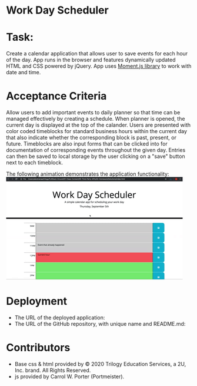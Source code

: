 # Work Day Scheduler

# Task:
Create a calendar application that allows user to save events for each hour of the day. App runs in the browser and features dynamically updated HTML and CSS powered by jQuery. App uses [Moment.js library](https://momentjs.com/) to work with date and time.

# Acceptance Criteria
Allow users to add important events to daily planner so that time can be managed effectively by creating a schedule. When planner is opened, the current day is displayed at the top of the calander. Users are presented with color coded timeblocks for standard business hours within the current day that also indicate whether the corresponding block is past, present, or future. Timeblocks are also input forms that can be clicked into for documentation of corresponding events throughout the given day. Entries can then be saved to local storage by the user clicking on a "save" button next to each timeblock.

The following animation demonstrates the application functionality:
![A user clicks on slots on the color-coded calendar and edits the events.](./assets/images/05-third-party-apis-homework-demo.gif)

# Deployment
- The URL of the deployed application:
- The URL of the GitHub repository, with unique name and README.md:

# Contributors
- Base css & html provided by © 2020 Trilogy Education Services, a 2U, Inc. brand. All Rights Reserved.
- js provided by Carrol W. Porter (Portmeister).